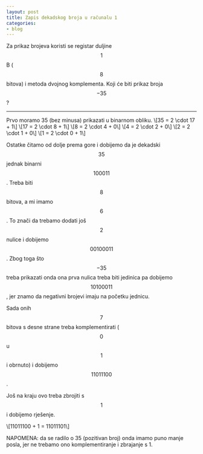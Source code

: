 ```yaml
---
layout: post
title: Zapis dekadskog broja u računalu 1
categories:
- blog
---
```

Za prikaz brojeva koristi se registar duljine $$1$$B ($$8$$ bitova) i metoda dvojnog komplementa. Koji će biti prikaz broja $$-35$$?

---
Prvo moramo 35 (bez minusa) prikazati u binarnom obliku.
\\[35 = 2 \cdot 17 + 1\\]
\\[17 = 2 \cdot 8 + 1\\]
\\[8 = 2 \cdot 4 + 0\\]
\\[4 = 2 \cdot 2 + 0\\]
\\[2 = 2 \cdot 1 + 0\\]
\\[1 = 2 \cdot 0 + 1\\]

Ostatke čitamo od dolje prema gore i dobijemo da je dekadski $$35$$ jednak binarni $$100011$$.
Treba biti $$8$$ bitova, a mi imamo $$6$$. To znači da trebamo dodati još $$2$$ nulice i dobijemo
$$00100011$$. Zbog toga što $$-35$$ treba prikazati onda ona prva nulica treba biti jedinica pa dobijemo
$$10100011$$, jer znamo da negativni brojevi imaju na početku jednicu.

Sada onih $$7$$ bitova s desne strane treba komplementirati ($$0$$ u $$1$$ i obrnuto) i dobijemo $$11011100$$.

Još na kraju ovo treba zbrojiti s $$1$$ i dobijemo rješenje.

\\[11011100 + 1 = 11011101\\]

NAPOMENA: da se radilo o 35 (pozitivan broj) onda imamo puno manje posla, jer ne trebamo ono komplementiranje i zbrajanje s 1.